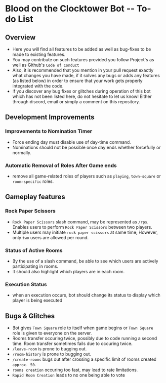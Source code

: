 # Blood on the Clocktower Bot -- To-do List

## Overview 

- Here you will find all features to be added as well as bug-fixes to be made to existing features. 
- You may contribute on such features provided you follow Project's as well as Github's `Code of Conduct`
- Also, it is recommended that you mention in your pull request exactly what changes you have made, if it solves any bugs or adds any features (as listed below) in order to ensure that your work gets properly integrated with the code. 
- If you discover any bug fixes or glitches during operation of this bot which has not been listed here, do not hesitate to let us know! Either through discord, email or simply a comment on this repository. 

## Development Improvements

### Improvements to Nomination Timer 
- Force ending day must disable use of day-time command. 
- Nominations should not be possible once day ends whether forcefully or normally.

### Automatic Removal of Roles After Game ends
- remove all game-related roles of players such as `playing`, `town-square` or `room-specific` roles.  

## Gameplay features

### Rock Paper Scissors
- `Rock Paper Scissors` slash command, may be represented as `/rps`. Enables users to perform `Rock Paper Scissors` between two players. 
- Multiple users may initiate `rock paper scissors` at same time, However, only `two` users are allowed per round. 

### Status of Active Rooms
- By the use of a slash command, be able to see which users are actively participating in rooms. 
- It should also highlight which players are in each room.

### Execution Status 
- when an execution occurs, bot should change its status to display which player is being executed

## Bugs & Glitches

- Bot gives `Town Square` role to itself when game begins or `Town Square` role is given to everyone on the server.
- Rooms transfer occuring twice, possibly due to code running a second time. Room transfer sometimes fails due to occuring twice.
- `/leave-room` is prone to bugging out.
- `/room-history` is prone to bugging out.
- `/create-rooms` bugs out after crossing a specific limit of rooms created `approx. 50`.
- `rooms creation` occuring too fast, may lead to rate limitations.
- `Rapid Room Creation` leads to no one being able to vote 